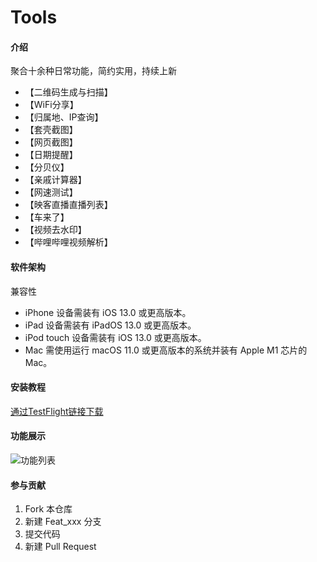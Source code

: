 # Tools

#### 介绍
聚合十余种日常功能，简约实用，持续上新
- 【二维码生成与扫描】
- 【WiFi分享】
- 【归属地、IP查询】
- 【套壳截图】
- 【网页截图】
- 【日期提醒】
- 【分贝仪】
- 【亲戚计算器】
- 【网速测试】
- 【映客直播直播列表】
- 【车来了】
- 【视频去水印】
- 【哔哩哔哩视频解析】

#### 软件架构
兼容性
- iPhone
设备需装有 iOS 13.0 或更高版本。
- iPad
设备需装有 iPadOS 13.0 或更高版本。
- iPod touch
设备需装有 iOS 13.0 或更高版本。
- Mac
需使用运行 macOS 11.0 或更高版本的系统并装有 Apple M1 芯片的 Mac。


#### 安装教程

[通过TestFlight链接下载](https://testflight.apple.com/join/4nfK3uCe)

#### 功能展示

![功能列表](/IMG_1102.JPEG "在这里输入图片标题")

#### 参与贡献

1.  Fork 本仓库
2.  新建 Feat_xxx 分支
3.  提交代码
4.  新建 Pull Request
